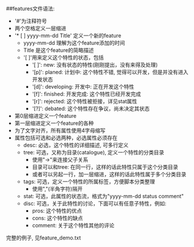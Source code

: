 ##features文件语法:
* '#'为注释符号
* 两个空格定义一层缩进
* '* [ ] yyyy-mm-dd Title' 定义一个新的feature
  * yyyy-mm-dd 理解为这个feature添加的时间
  * Title 是这个feature的简略描述
  * '[ ]'用来定义这个特性的状态，包括
    * '[ ]': new: 没有状态的特性(刚刚提出，没有来得及处理)
    * '[p]': planed: 计划中: 这个特性不错, 觉得可以开发，但是并没有进入开发状态
    * '[d]': developing: 开发中: 正在开发这个特性
    * '[f]': finished: 开发完成: 这个特性已经开发完成
    * '[r]': rejected: 这个特性被拒接，详见stat属性
    * '[?]': debated: 这个特性存在争议，尚未决定其状态
* 第0层缩进定义一个feature
* 第一层缩进定义一个feature的各种
* 为了文字对齐，所有属性使用4字母缩写
* 属性包括可选和必选两种，必选属性必须存在
  * desc: 必选，这个特性的详细描述, 可多行定义
  * tree: 可选，又称为目录(catalogue), 定义一个特性的分类目录
    * 使用"->"来连接父子关系
    * 目录可以和tree: 在同一行，这样的话此特性只属于这个分类目录
    * 或者可以另起一行，加一层缩进，这样的话此特性属于多个分类目录
  * tags: 可选，定义一个特性的所属标签，方便脚本分类整理
    * 使用","(半角字符)隔开
  * stat: 可选，此属性的状态流，格式为"yyyy-mm-dd status comment"
  * disc: 可选，关于此特性的讨论，下面可以有任意子特性，例如:
    * pros: 这个特性的优点
    * cons: 这个特性的缺点
    * comment: 关于这个特性其他的评论

完整的例子, 见feature_demo.txt
